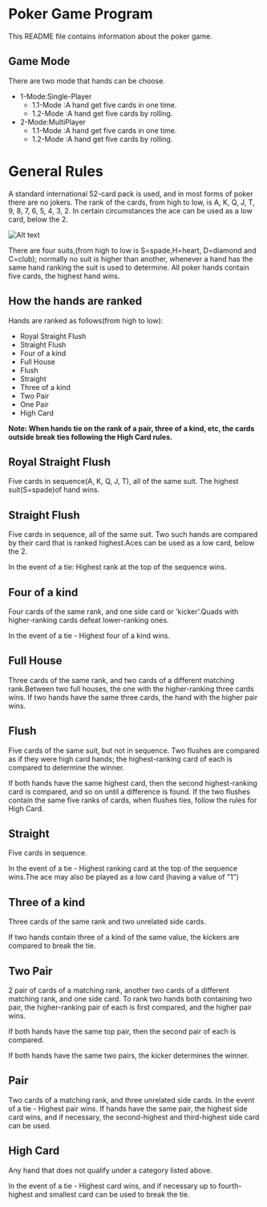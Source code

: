 Poker Game Program
==================
This README file contains information about the poker game.

Game Mode
----------
There are two mode that hands can be choose.

* 1-Mode:Single-Player
	+ 1.1-Mode :A hand get five cards in one time.
	+ 1.2-Mode :A hand get five cards by rolling.
* 2-Mode:MultiPlayer
	+ 1.1-Mode :A hand get five cards in one time.
	+ 1.2-Mode :A hand get five cards by rolling.

General Rules
=============
A standard international 52-card pack is used, and in most forms of poker there are no jokers. 
The rank of the cards, from high to low, is A, K, Q, J, T, 9, 8, 7, 6, 5, 4, 3, 2. In certain 
circumstances the ace can be used as a low card, below the 2.

![Alt text](/C:\Users\Wyne\Documents\GitHub\poker/to/suit.png)

There are four suits,(from high to low is S=spade,H=heart, D=diamond and C=club); normally no suit is higher than another, whenever a hand has the same hand ranking the suit is used to determine. 
All poker hands contain five cards, the highest hand wins. 

How the hands are ranked
------------------------
Hands are ranked as follows(from high to low):

* Royal Straight Flush
* Straight Flush
* Four of a kind
* Full House
* Flush
* Straight
* Three of a kind
* Two Pair
* One Pair
* High Card

**Note: When hands tie on the rank of a pair, three of a kind, etc, the cards outside break ties following the High Card rules.** 

Royal Straight Flush
--------------------
Five cards in sequence(A, K, Q, J, T), all of the same suit. The highest suit(S=spade)of hand wins.


Straight Flush
--------------
Five cards in sequence, all of the same suit. Two such hands are compared by their card that is ranked highest.Aces can be used as a low card, below the 2.

In the event of a tie: Highest rank at the top of the sequence wins.

Four of a kind
--------------
Four cards of the same rank, and one side card or 'kicker'.Quads with higher-ranking cards defeat lower-ranking ones.

In the event of a tie - Highest four of a kind wins.

Full House
----------
Three cards of the same rank, and two cards of a different matching rank.Between two full houses, the one with the higher-ranking three cards wins. 
If two hands have the same three cards, the hand with the higher pair wins.

Flush
-----
Five cards of the same suit, but not in sequence. Two flushes are compared as if they were high card hands; the highest-ranking card of each is compared to determine the winner. 

If both hands have the same highest card, then the second highest-ranking card is compared, and so on until a difference is found. If the two flushes contain the same five ranks of cards, when flushes ties, follow the rules for High Card.

Straight
--------
Five cards in sequence.

In the event of a tie - Highest ranking card at the top of the sequence wins.The ace may also be played as a low card (having a value of "1") 

Three of a kind
---------------
Three cards of the same rank and two unrelated side cards.

If two hands contain three of a kind of the same value, the kickers are compared to break the tie.

Two Pair
--------
2 pair of cards of a matching rank, another two cards of a different matching rank, and one side card.
To rank two hands both containing two pair, the higher-ranking pair of each is first compared, and the higher pair wins.

If both hands have the same top pair, then the second pair of each is compared. 

If both hands have the same two pairs, the kicker determines the winner.  

Pair
----
Two cards of a matching rank, and three unrelated side cards.
In the event of a tie - Highest pair wins. If hands have the same pair, the highest side card wins, and if necessary, the second-highest and third-highest side card can be used.


High Card
---------
Any hand that does not qualify under a category listed above.

In the event of a tie - Highest card wins, and if necessary up to fourth-highest and smallest card can be used to break the tie.

